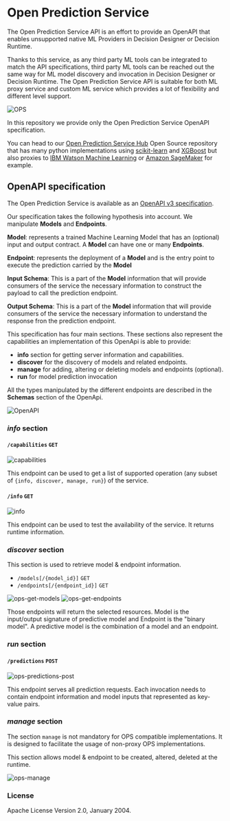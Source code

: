 # Open Prediction Service

The Open Prediction Service API is an effort to provide an OpenAPI that enables unsupported native ML Providers in Decision Designer or Decision Runtime.

Thanks to this service, as any third party ML tools can be integrated to match the API specifications, third party ML tools can be reached out the same way for ML model discovery and invocation in Decision Designer or Decision Runtime.
The Open Prediction Service API is suitable for both ML proxy service and custom ML service which provides a lot of flexibility and different level support.

![OPS](doc/ops.png)

In this repository we provide only the Open Prediction Service OpenAPI specification.

You can head to our [Open Prediction Service Hub](https://github.com/IBM/open-prediction-service-hub) Open Source repository that has many python implementations using [scikit-learn](https://scikit-learn.org/) and [XGBoost](https://xgboost.ai/) but also proxies to [IBM Watson Machine Learning](https://www.ibm.com/cloud/machine-learning) or [Amazon SageMaker](https://aws.amazon.com/sagemaker/) for example.

## OpenAPI specification

The Open Prediction Service is available as an [OpenAPI v3 specification](open-prediction-service.yaml). 

Our specification takes the following hypothesis into account. We manipulate **Models** and **Endpoints**.

**Model**: represents a trained Machine Learning Model that has an (optional) input and output contract. A **Model** can have one or many **Endpoints**. 

**Endpoint**: represents the deployment of a **Model** and is the entry point to execute the prediction carried by the **Model**

**Input Schema**: This is a part of the **Model** information that will provide consumers of the service the necessary information to construct the payload to call the prediction endpoint.

**Output Schema**: This is a part of the **Model** information that will provide consumers of the service the necessary information to understand the response fron the prediction endpoint.

This specification has four main sections. These sections also represent the capabilities an implementation of this OpenApi is able to provide:

- **info** section for getting server information and capabilities.
- **discover** for the discovery of models and related endpoints.
- **manage** for adding, altering or deleting models and endpoints (optional).
- **run** for model prediction invocation

All the types manipulated by the different endpoints are described in the **Schemas** section of the OpenApi.

![OpenAPI](doc/OPS-OpenApi.png)

### *info* section

#### `/capabilities` `GET`

![capabilities](doc/ops-capabilities-get.png)

This endpoint can be used to get a list of supported operation 
(any subset of `{info, discover, manage, run}`) of the service.

#### `/info` `GET`

![info](doc/ops-info-get.png)

This endpoint can be used to test the availability of the service. 
It returns runtime information.

### *discover* section

This section is used to retrieve model & endpoint information. 

* `/models[/{model_id}]` `GET`
* `/endpoints[/{endpoint_id}]` `GET`

![ops-get-models](doc/ops-models-get.png)
![ops-get-endpoints](doc/ops-endpoints-get.png)

Those endpoints will return the selected resources. Model is the
input/output signature of predictive model and Endpoint is the "binary model".
A predictive model is the combination of a model and an endpoint.

### *run* section

#### `/predictions` `POST`

![ops-predictions-post](doc/ops-predictions-post.png)

This endpoint serves all prediction requests. 
Each invocation needs to contain endpoint information and model inputs that represented as key-value pairs.

### *manage* section

The section `manage` is not mandatory for OPS compatible implementations. It 
is designed to facilitate the usage of non-proxy OPS implementations.

This section allows model & endpoint to be created, altered, deleted at the runtime. 

![ops-manage](doc/ops-manage.png)

### License
Apache License Version 2.0, January 2004.
